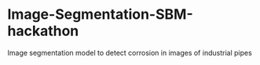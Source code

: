 # Image-Segmentation-SBM-hackathon
Image segmentation model to detect corrosion in images of industrial pipes 

